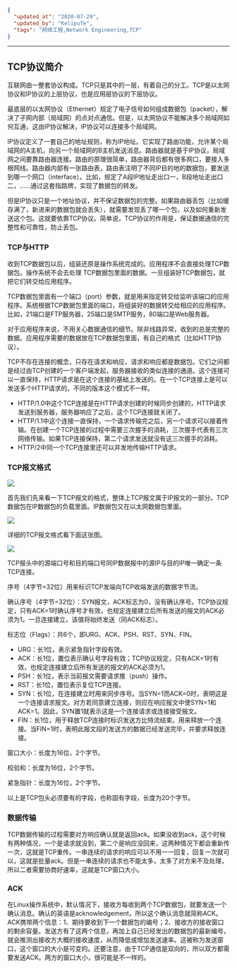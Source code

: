 ```json
{
  "updated_at": "2020-07-29",
  "updated_by": "KelipuTe",
  "tags": "网络工程,Network Engineering,TCP"
}
```

---

## TCP协议简介

互联网由一整套协议构成。TCP只是其中的一层，有着自己的分工。TCP是以太网协议和IP协议的上层协议，也是应用层协议的下层协议。

最底层的以太网协议（Ethernet）规定了电子信号如何组成数据包（packet），解决了子网内部（局域网）的点对点通信。但是，以太网协议不能解决多个局域网如何互通，这由IP协议解决，IP协议可以连接多个局域网。

IP协议定义了一套自己的地址规则，称为IP地址。它实现了路由功能，允许某个局域网的A主机，向另一个局域网的B主机发送消息。路由器就是基于IP协议，局域网之间要靠路由器连接。路由的原理很简单，路由器背后都有很多网口，要接入多根网线。路由器内部有一张路由表，路由表注明了不同IP目的地的数据包，要发送到哪一个网口（interface）。比如，规定了A段IP地址走出口一，B段地址走出口二，......通过这套指路牌，实现了数据包的转发。

但是IP协议只是一个地址协议，并不保证数据包的完整。如果路由器丢包（比如缓存满了，新进来的数据包就会丢失），就需要发现丢了哪一个包，以及如何重新发送这个包。这就要依靠TCP协议。简单说，TCP协议的作用是，保证数据通信的完整性和可靠性，防止丢包。

### TCP与HTTP

收到TCP数据包以后，组装还原是操作系统完成的。应用程序不会直接处理TCP数据包。操作系统不会去处理 TCP数据包里面的数据。一旦组装好TCP数据包，就把它们转交给应用程序。

TCP数据包里面有一个端口（port）参数，就是用来指定转交给监听该端口的应用程序。系统根据TCP数据包里面的端口，将组装好的数据转交给相应的应用程序。比如，21端口是FTP服务器，25端口是SMTP服务，80端口是Web服务器。

对于应用程序来说，不用关心数据通信的细节。除非线路异常，收到的总是完整的数据。应用程序需要的数据放在TCP数据包里面，有自己的格式（比如HTTP协议）。

TCP不存在连接的概念，只存在请求和响应，请求和响应都是数据包。它们之间都是经过由TCP创建的一个客户端发起，服务器接收的类似连接的通道。这个连接可以一直保持，HTTP请求是在这个连接的基础上发送的。在一个TCP连接上是可以发送多个HTTP请求的，不同的版本这个模式不一样。

- HTTP/1.0中这个TCP连接是在HTTP请求创建的时候同步创建的，HTTP请求发送到服务器，服务器响应了之后，这个TCP连接就关闭了。
- HTTP/1.1中这个连接一直保持，一个请求传输完之后，另一个请求可以接着传输。在创建一个TCP连接的过程中需要三次握手的消耗，三次握手代表有三次网络传输。如果TCP连接保持，第二个请求发送就没有这三次握手的消耗。
- HTTP/2中同一个TCP连接里还可以并发地传输HTTP请求。

### TCP报文格式

![](E:\GongZuoQu\KTZhiShiKu\Image\WangLuoGongCheng\TCPXieYi_img01.png)

首先我们先来看一下TCP报文的格式，整体上TCP报文属于IP报文的一部分。TCP数据包在IP数据包的负载里面。IP数据包又在以太网数据包里面。

![](E:\GongZuoQu\KTZhiShiKu\Image\WangLuoGongCheng\TCPXieYi_img02.jpeg)



详细的TCP报文格式看下面这张图。

![](E:\GongZuoQu\KTZhiShiKu\Image\WangLuoGongCheng\TCPXieYi_img03.png)

TCP报头中的源端口号和目的端口号同IP数据报中的源IP与目的IP唯一确定一条TCP连接。

序号（4字节=32位）用来标识TCP发端向TCP收端发送的数据字节流。

确认序号（4字节=32位）：SYN报文，ACK标志为0，没有确认序号。TCP协议规定，只有ACK=1时确认序号才有效，也规定连接建立后所有发送的报文的ACK必须为1。一旦连接建立，该值将始终发送（同ACK标志）。

标志位（Flags）：共6个，即URG、ACK、PSH、RST、SYN、FIN。

- URG：长1位，表示紧急指针字段有效。
- ACK：长1位，置位表示确认号字段有效；TCP协议规定，只有ACK=1时有效，也规定连接建立后所有发送的报文的ACK必须为1。
- PSH：长1位，表示当前报文需要请求推（push）操作。
- RST：长1位，置位表示复位TCP连接。
- SYN：长1位，在连接建立时用来同步序号。当SYN=1而ACK=0时，表明这是一个连接请求报文。对方若同意建立连接，则应在响应报文中使SYN=1和ACK=1。因此，SYN置1就表示这是一个连接请求或连接接受报文。
- FIN：长1位，用于释放TCP连接时标识发送方比特流结束。用来释放一个连接。当FIN=1时，表明此报文段的发送方的数据已经发送完毕，并要求释放连接。

窗口大小：长度为16位，2个字节。

校验和：长度为16位，2个字节。

紧急指针：长度为16位，2个字节。

以上是TCP包头必须要有的字段，也称固有字段，长度为20个字节。

### 数据传输

TCP数据传输的过程需要对方响应确认就是返回ack。如果没收到ack，这个时候有两种情况，一个是请求就没到，第二个是响应没回来，这两种情况下都会重新传一次，这就是TCP重传。一串连续的请求的响应可以不用一一回复，回复一次就可以，这就是批量ack。但是一串连续的请求也不能太多，太多了对方来不及处理，所以二者需要协商好速率，这就是TCP窗口大小。

### ACK

在Linux操作系统中，默认情况下，接收方每收到两个TCP数据包，就要发送一个确认消息。确认的英语是acknowledgement，所以这个确认消息就简称ACK。ACK携带两个信息：1、期待要收到下一个数据包的编号；2、接收方的接收窗口的剩余容量。发送方有了这两个信息，再加上自己已经发出的数据包的最新编号，就会推测出接收方大概的接收速度，从而降低或增加发送速率。这被称为发送窗口，这个窗口的大小是可变的。还要注意，由于TCP通信是双向的，所以双方都需要发送ACK。两方的窗口大小，很可能是不一样的。
